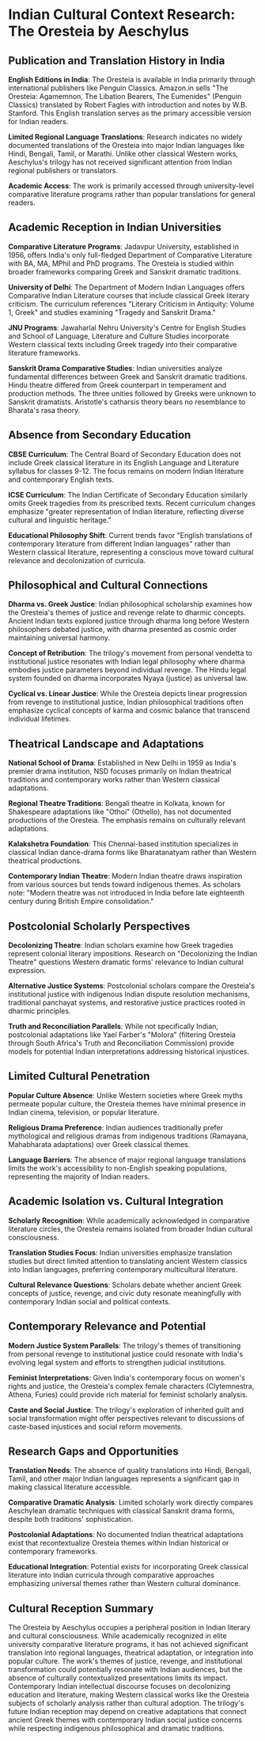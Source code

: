 # Indian Cultural Context Research: The Oresteia by Aeschylus

## Publication and Translation History in India

**English Editions in India**: The Oresteia is available in India primarily through international publishers like Penguin Classics. Amazon.in sells "The Oresteia: Agamemnon, The Libation Bearers, The Eumenides" (Penguin Classics) translated by Robert Fagles with introduction and notes by W.B. Stanford. This English translation serves as the primary accessible version for Indian readers.

**Limited Regional Language Translations**: Research indicates no widely documented translations of the Oresteia into major Indian languages like Hindi, Bengali, Tamil, or Marathi. Unlike other classical Western works, Aeschylus's trilogy has not received significant attention from Indian regional publishers or translators.

**Academic Access**: The work is primarily accessed through university-level comparative literature programs rather than popular translations for general readers.

## Academic Reception in Indian Universities

**Comparative Literature Programs**: Jadavpur University, established in 1956, offers India's only full-fledged Department of Comparative Literature with BA, MA, MPhil and PhD programs. The Oresteia is studied within broader frameworks comparing Greek and Sanskrit dramatic traditions.

**University of Delhi**: The Department of Modern Indian Languages offers Comparative Indian Literature courses that include classical Greek literary criticism. The curriculum references "Literary Criticism in Antiquity: Volume 1, Greek" and studies examining "Tragedy and Sanskrit Drama."

**JNU Programs**: Jawaharlal Nehru University's Centre for English Studies and School of Language, Literature and Culture Studies incorporate Western classical texts including Greek tragedy into their comparative literature frameworks.

**Sanskrit Drama Comparative Studies**: Indian universities analyze fundamental differences between Greek and Sanskrit dramatic traditions. Hindu theatre differed from Greek counterpart in temperament and production methods. The three unities followed by Greeks were unknown to Sanskrit dramatists. Aristotle's catharsis theory bears no resemblance to Bharata's rasa theory.

## Absence from Secondary Education

**CBSE Curriculum**: The Central Board of Secondary Education does not include Greek classical literature in its English Language and Literature syllabus for classes 9-12. The focus remains on modern Indian literature and contemporary English texts.

**ICSE Curriculum**: The Indian Certificate of Secondary Education similarly omits Greek tragedies from its prescribed texts. Recent curriculum changes emphasize "greater representation of Indian literature, reflecting diverse cultural and linguistic heritage."

**Educational Philosophy Shift**: Current trends favor "English translations of contemporary literature from different Indian languages" rather than Western classical literature, representing a conscious move toward cultural relevance and decolonization of curricula.

## Philosophical and Cultural Connections

**Dharma vs. Greek Justice**: Indian philosophical scholarship examines how the Oresteia's themes of justice and revenge relate to dharmic concepts. Ancient Indian texts explored justice through dharma long before Western philosophers debated justice, with dharma presented as cosmic order maintaining universal harmony.

**Concept of Retribution**: The trilogy's movement from personal vendetta to institutional justice resonates with Indian legal philosophy where dharma embodies justice parameters beyond individual revenge. The Hindu legal system founded on dharma incorporates Nyaya (justice) as universal law.

**Cyclical vs. Linear Justice**: While the Oresteia depicts linear progression from revenge to institutional justice, Indian philosophical traditions often emphasize cyclical concepts of karma and cosmic balance that transcend individual lifetimes.

## Theatrical Landscape and Adaptations

**National School of Drama**: Established in New Delhi in 1959 as India's premier drama institution, NSD focuses primarily on Indian theatrical traditions and contemporary works rather than Western classical adaptations.

**Regional Theatre Traditions**: Bengali theatre in Kolkata, known for Shakespeare adaptations like "Othoi" (Othello), has not documented productions of the Oresteia. The emphasis remains on culturally relevant adaptations.

**Kalakshetra Foundation**: This Chennai-based institution specializes in classical Indian dance-drama forms like Bharatanatyam rather than Western theatrical productions.

**Contemporary Indian Theatre**: Modern Indian theatre draws inspiration from various sources but tends toward indigenous themes. As scholars note: "Modern theatre was not introduced in India before late eighteenth century during British Empire consolidation."

## Postcolonial Scholarly Perspectives

**Decolonizing Theatre**: Indian scholars examine how Greek tragedies represent colonial literary impositions. Research on "Decolonizing the Indian Theatre" questions Western dramatic forms' relevance to Indian cultural expression.

**Alternative Justice Systems**: Postcolonial scholars compare the Oresteia's institutional justice with indigenous Indian dispute resolution mechanisms, traditional panchayat systems, and restorative justice practices rooted in dharmic principles.

**Truth and Reconciliation Parallels**: While not specifically Indian, postcolonial adaptations like Yael Farber's "Molora" (filtering Oresteia through South Africa's Truth and Reconciliation Commission) provide models for potential Indian interpretations addressing historical injustices.

## Limited Cultural Penetration

**Popular Culture Absence**: Unlike Western societies where Greek myths permeate popular culture, the Oresteia themes have minimal presence in Indian cinema, television, or popular literature.

**Religious Drama Preference**: Indian audiences traditionally prefer mythological and religious dramas from indigenous traditions (Ramayana, Mahabharata adaptations) over Greek classical themes.

**Language Barriers**: The absence of major regional language translations limits the work's accessibility to non-English speaking populations, representing the majority of Indian readers.

## Academic Isolation vs. Cultural Integration

**Scholarly Recognition**: While academically acknowledged in comparative literature circles, the Oresteia remains isolated from broader Indian cultural consciousness.

**Translation Studies Focus**: Indian universities emphasize translation studies but direct limited attention to translating ancient Western classics into Indian languages, preferring contemporary multicultural literature.

**Cultural Relevance Questions**: Scholars debate whether ancient Greek concepts of justice, revenge, and civic duty resonate meaningfully with contemporary Indian social and political contexts.

## Contemporary Relevance and Potential

**Modern Justice System Parallels**: The trilogy's themes of transitioning from personal revenge to institutional justice could resonate with India's evolving legal system and efforts to strengthen judicial institutions.

**Feminist Interpretations**: Given India's contemporary focus on women's rights and justice, the Oresteia's complex female characters (Clytemnestra, Athena, Furies) could provide rich material for feminist scholarly analysis.

**Caste and Social Justice**: The trilogy's exploration of inherited guilt and social transformation might offer perspectives relevant to discussions of caste-based injustices and social reform movements.

## Research Gaps and Opportunities

**Translation Needs**: The absence of quality translations into Hindi, Bengali, Tamil, and other major Indian languages represents a significant gap in making classical literature accessible.

**Comparative Dramatic Analysis**: Limited scholarly work directly compares Aeschylean dramatic techniques with classical Sanskrit drama forms, despite both traditions' sophistication.

**Postcolonial Adaptations**: No documented Indian theatrical adaptations exist that recontextualize Oresteia themes within Indian historical or contemporary frameworks.

**Educational Integration**: Potential exists for incorporating Greek classical literature into Indian curricula through comparative approaches emphasizing universal themes rather than Western cultural dominance.

## Cultural Reception Summary

The Oresteia by Aeschylus occupies a peripheral position in Indian literary and cultural consciousness. While academically recognized in elite university comparative literature programs, it has not achieved significant translation into regional languages, theatrical adaptation, or integration into popular culture. The work's themes of justice, revenge, and institutional transformation could potentially resonate with Indian audiences, but the absence of culturally contextualized presentations limits its impact. Contemporary Indian intellectual discourse focuses on decolonizing education and literature, making Western classical works like the Oresteia subjects of scholarly analysis rather than cultural adoption. The trilogy's future Indian reception may depend on creative adaptations that connect ancient Greek themes with contemporary Indian social justice concerns while respecting indigenous philosophical and dramatic traditions.